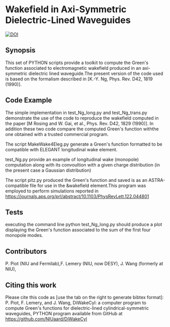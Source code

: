 # Wakefield in Axi-Symmetric Dielectric-Lined Waveguides
[![DOI](https://zenodo.org/badge/108283230.svg)](https://zenodo.org/badge/latestdoi/108283230)

## Synopsis

This set of PYTHON scripts provide a toolkit to compute the Green's function
associated to electromagnetic wakefield produced in an axi-symmetric dielectric
lined waveguide.The present version of the code used is based on the formalism
described in [K.-Y. Ng, Phys. Rev. D42, 1819 (1990)]. 

## Code Example

The simple implementation in test_Ng_long.py and test_Ng_trans.py demonstrate
the use of the code to reproduce the wakefield computed in the paper [M Rosing 
and W. Gai, et al., Phys. Rev. D42, 1829 (1990)].  In addition these two code 
compare the computed Green's function withthe one obtained with a trusted commercial 
program. 

The script MakeWake4Eleg.py generate a Green's function formatted to be compatible 
with ELEGANT longitudinal wake element.  

test_Ng.py provide an example of longitudinal wake (monopole) computation along with its
convoultion with a given charge distribution (in the present case a Gaussian distribution)         

The script pitz.py produced the Green's function and saved is as an ASTRA-compatible file for use 
in the &wakefield element.This program was employed to perform simulations reported in https://journals.aps.org/prl/abstract/10.1103/PhysRevLett.122.044801 

## Tests

executing the command line 
python test_Ng_long.py should produce a plot displaying the Green's function 
associated to the sum of the first four monopole modes. 

## Contributors 

P. Piot (NIU and Fermilab),F. Lemery (NIU, now DESY), J. Wang (formerly at NIU), 

## Citing this work

Please cite this code as [use the tab on the right to generate bibtex format]:
P. Piot, F. Lemery, and J. Wang,  DiWakeCyl: a computer program to compute Green's functions for dielectric-lined cylindrical-symmetric waveguides, PYTHON program available from GitHub at  https://github.com/NIUaard/DiWakeCyl 

